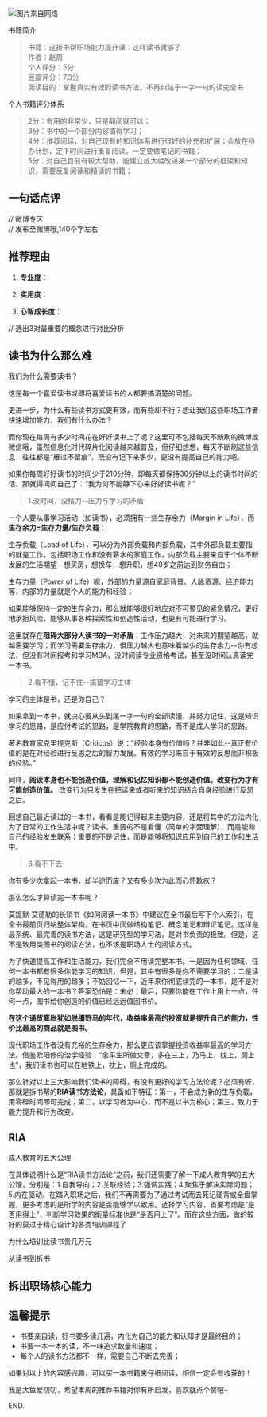 ![图片来自网络](http://image.dayuaidaodao.com/writing/image/zheyangdushujiugoule-500-500.jpg)

书籍简介
> 书籍：这拆书帮职场能力提升课：这样读书就够了  
> 作者：赵周  
> 个人评分：5分  
> 豆瓣评分：7.3分  
> 阅读目的：掌握真实有效的读书方法，不再纠结于一字一句的读完全书


个人书籍评分体系
> 2分：有用的非常少，只是翻阅就可以；  
> 3分：书中的一个部分内容值得学习；  
> 4分：推荐阅读，对自己现有的知识体系进行很好的补充和扩展；会放在待办计划，定下时间进行重复阅读，一定要做笔记的书籍；  
> 5分：对自己目前有较大帮助，能建立或大幅改进某一个部分的框架和知识，需要反复阅读和精读的书籍；  


## 一句话点评  

// 微博专区  
// 发布至微博哦,140个字左右


## 推荐理由

1. **专业度**：

2. **实用度**：

3. **心智成长度**：


// 选出3对最重要的概念进行对比分析
## 读书为什么那么难

我们为什么需要读书？

这是每一个喜爱读书或即将喜爱读书的人都要搞清楚的问题。

更进一步，为什么有些读书方式更有效，而有些却不行？想让我们这些职场工作者快速增加能力，我们有什么办法？

而你现在每周有多少时间花在好好读书上了呢？这里可不包括每天不断刷的微博或微信哦，虽然信息化时代碎片化阅读越来越普及，但仔细想想，每天不断刷这些信息，往往都是“雁过不留痕”，既没有记下来多少，更没有提高自己的能力吧。

如果你每周好好读书的时间少于210分钟，即每天都保持30分钟以上的读书时间的话，那就得问问自己了：“我为何不能静下心来好好读书呢？”

> 1.没时间，没精力--压力与学习的矛盾

一个人要从事学习活动（如读书），必须拥有一些生存余力（Margin in Life），而**生存余力=生存力量/生存负载**；

生存负载（Load of Life），可以分为外部负载和内部负载，其中外部负载主要指的就是工作，包括职场工作和没有薪水的家庭工作，内部负载主要来自于个体不断发展的生活期望--想买房，想换车，想升职，想40岁之前达到财务自由；

生存力量（Power of Life）呢，外部的力量源自家庭背景、人脉资源、经济能力等，内部的力量就是个人的能力和经验；

如果能够保持一定的生存余力，那么就能够很好地应对不可预见的紧急情况，更好地承担风险，能够从事各种探索性和创造性活动，也更有可能进行学习。

这里就存在**阻碍大部分人读书的一对矛盾**：工作压力越大，对未来的期望越高，就越需要学习；而学习需要生存余力，但压力越大也意味着越少的生存余力--你有想法，但没有时间报考和学习MBA，没时间读专业资格考试，甚至没时间认真读完一本书。

> 2.看不懂，记不住--搞错学习主体

学习的主体是书，还是你自己？

如果拿到一本书，就决心要从头到尾一字一句的全部读懂，并努力记住，这是知识学习的思路，是应付考试的思路，是学院教育的思路，而不是成人学习的思路。

著名教育家克里提克斯（Criticos）说：“经验本身有价值吗？并非如此--真正有价值的是在对经验进行反思之后的智力发展。有效的学习来自于有效的反思而非积极的经验。”

同样，**阅读本身也不能创造价值，理解和记忆知识都不能创造价值。改变行为才有可能创造价值。** 改变行为只发生在把读来或者听来的知识结合自身经验进行反思之后。

回想自己最近读过的一本书，看看是能记得起来主要内容，还是将其中的方法内化为了日常的工作生活中呢？读书，重要的不是看懂（简单的字面理解），而是能和自己的经验发生联系；重要的不是记住，而是能够将知识应用到自己的工作和生活中。

> 3.看不下去

你有多少次拿起一本书，却半途而废？又有多少次为此而心怀歉疚？

那么怎么才算读完一本书呢？

莫提默·艾德勒的长销书《如何阅读一本书》中建议在全书最后写下个人索引，在全书最前页归纳整体架构，在书页中间做结构笔记、概念笔记和辩证笔记。这样是最系统、最完善的读书方法，这是研究型的学习法，是对书负责的极致。但是，这不是致用类图书的阅读方法，也不该是职场人士的阅读方式。

为了快速提高工作和生活能力，我们完全不用读完整本书。一是因为任何领域、任何一本书都有很多你能学习的知识，但是，其中有很多是你不需要学习的；二是读的越多，不见得用的越多；不妨回忆一下，近年来你彻底读完的一本书，是不是对你帮助最大的一本书？答案恐怕是：未必；最后，只要你能在工作上用上一点，任何一点，图书给你创造的价值已经远远值回书价。

**在这个通货膨胀犹如脱缰野马的年代，收益率最高的投资就是提升自己的能力，性价比最高的商品就是图书。**

现代职场工作者没有充裕的生存余力，那么更应该掌握投资收益率最高的学习方法。借鉴欧阳修的治学经验：“余平生所做文章，多在三上，乃马上，枕上，厕上也”，我们读书也可以在地铁上，枕上，厕上完成的。

那么针对以上三大影响我们读书的障碍，有没有更好的学习方法论呢？必须有呀，那就是拆书帮的**RIA读书方法论**，具备如下特征：第一，不会成为新的生存负载，用零碎时间即可完成；第二，以学习者为中心，而不是以书为核心；第三，致力于能力提升和行为改变。

## RIA

成人教育的五大公理

在具体说明什么是“RIA读书方法论”之前，我们还需要了解一下成人教育学的五大公理，分别是：1.自我导向；2.关联经验；3.强调实践；4.聚焦于解决实际问题；5.内在驱动。在踏入职场之后，我们不再需要为了通过考试而去死记硬背或全盘掌握，更多考虑的是所学的内容是否能够学以致用。选择学习内容，首要考虑是“是否用得上”，判断学习效果的衡量标准也是“是否用上了”。而在这些方面，做的较好的莫过于精心设计的各类培训课程了

为什么培训比读书贵几万元

从读书到拆书

## 拆出职场核心能力



## 温馨提示

- 书要亲自读，好书要多读几遍，内化为自己的能力和认知才是最终目的；
- 书要一本一本的读，不一味追求数量和速度；
- 每个人的读书方法都不一样，需要自己不断去完善；

如果对以上的内容感兴趣，可以买一本书籍来仔细阅读，相信一定会有收获的！

我是大鱼爱叨叨，希望本周的推荐书籍对你有所启发，喜欢就点个赞吧~

END.
